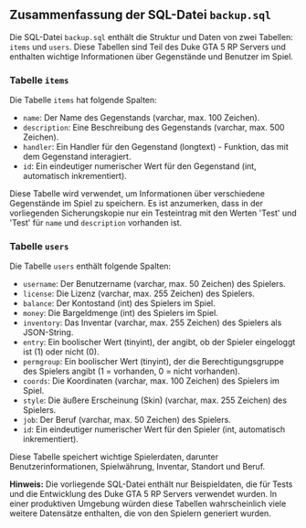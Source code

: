 ## Zusammenfassung der SQL-Datei `backup.sql`

Die SQL-Datei `backup.sql` enthält die Struktur und Daten von zwei Tabellen: `items` und `users`. Diese Tabellen sind Teil des Duke GTA 5 RP Servers und enthalten wichtige Informationen über Gegenstände und Benutzer im Spiel.

### Tabelle `items`

Die Tabelle `items` hat folgende Spalten:

- `name`: Der Name des Gegenstands (varchar, max. 100 Zeichen).
- `description`: Eine Beschreibung des Gegenstands (varchar, max. 500 Zeichen).
- `handler`: Ein Handler für den Gegenstand (longtext) - Funktion, das mit dem Gegenstand interagiert.
- `id`: Ein eindeutiger numerischer Wert für den Gegenstand (int, automatisch inkrementiert).

Diese Tabelle wird verwendet, um Informationen über verschiedene Gegenstände im Spiel zu speichern. Es ist anzumerken, dass in der vorliegenden Sicherungskopie nur ein Testeintrag mit den Werten 'Test' und 'Test' für `name` und `description` vorhanden ist.

### Tabelle `users`

Die Tabelle `users` enthält folgende Spalten:

- `username`: Der Benutzername (varchar, max. 50 Zeichen) des Spielers.
- `license`: Die Lizenz (varchar, max. 255 Zeichen) des Spielers.
- `balance`: Der Kontostand (int) des Spielers im Spiel.
- `money`: Die Bargeldmenge (int) des Spielers im Spiel.
- `inventory`: Das Inventar (varchar, max. 255 Zeichen) des Spielers als JSON-String.
- `entry`: Ein boolischer Wert (tinyint), der angibt, ob der Spieler eingeloggt ist (1) oder nicht (0).
- `permgroup`: Ein boolischer Wert (tinyint), der die Berechtigungsgruppe des Spielers angibt (1 = vorhanden, 0 = nicht vorhanden).
- `coords`: Die Koordinaten (varchar, max. 100 Zeichen) des Spielers im Spiel.
- `style`: Die äußere Erscheinung (Skin) (varchar, max. 255 Zeichen) des Spielers.
- `job`: Der Beruf (varchar, max. 50 Zeichen) des Spielers.
- `id`: Ein eindeutiger numerischer Wert für den Spieler (int, automatisch inkrementiert).

Diese Tabelle speichert wichtige Spielerdaten, darunter Benutzerinformationen, Spielwährung, Inventar, Standort und Beruf.

**Hinweis:** Die vorliegende SQL-Datei enthält nur Beispieldaten, die für Tests und die Entwicklung des Duke GTA 5 RP Servers verwendet wurden. In einer produktiven Umgebung würden diese Tabellen wahrscheinlich viele weitere Datensätze enthalten, die von den Spielern generiert wurden.
